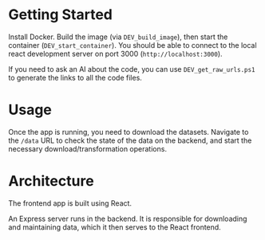 # Getting Started

Install Docker. Build the image (via `DEV_build_image`), then start the container (`DEV_start_container`). You should be able to connect to the local react development server on port 3000 (`http://localhost:3000`).

If you need to ask an AI about the code, you can use `DEV_get_raw_urls.ps1` to generate the links to all the code files.


# Usage

Once the app is running, you need to download the datasets. Navigate to the `/data` URL to check the state of the data on the backend, and start the necessary download/transformation operations.


# Architecture

The frontend app is built using React.

An Express server runs in the backend. It is responsible for downloading and maintaining data, which it then serves to the React frontend.
